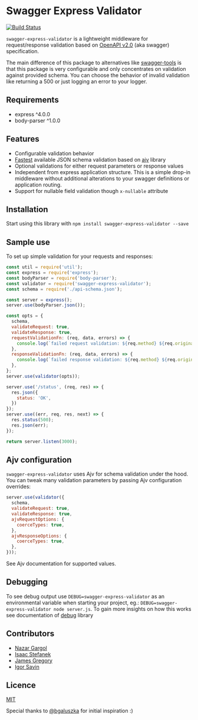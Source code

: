 Swagger Express Validator
=========================

[![Build Status](https://travis-ci.org/gargol/swagger-express-validator.svg?branch=master)](https://travis-ci.org/gargol/swagger-express-validator)

`swagger-express-validator` is a lightweight middleware for request/response validation based on 
[OpenAPI v2.0](http://swagger.io/specification/) (aka swagger) specification. 

The main difference of this package to alternatives like 
[swagger-tools](https://github.com/apigee-127/swagger-tools) is that this package is very
configurable and only concentrates on validation against provided schema. You can choose the 
behavior of invalid validation like returning a 500 or just logging an error to your logger.

## Requirements
- express ^4.0.0
- body-parser ^1.0.0

## Features
* Configurable validation behavior
* [Fastest](https://github.com/ebdrup/json-schema-benchmark) available JSON schema validation based on [ajv](https://github.com/epoberezkin/ajv) library
* Optional validations for either request parameters or response values
* Independent from express application structure. This is a simple drop-in middleware without additional
 alterations to your swagger definitions or application routing.
* Support for nullable field validation though `x-nullable` attribute
 
## Installation
Start using this library with `npm install swagger-express-validator --save`

## Sample use
To set up simple validation for your requests and responses:
```javascript
const util = require('util');
const express = require('express');
const bodyParser = require('body-parser');
const validator = require('swagger-express-validator');
const schema = require('./api-schema.json');

const server = express();
server.use(bodyParser.json());

const opts = {
  schema,
  validateRequest: true,
  validateResponse: true,
  requestValidationFn: (req, data, errors) => {
    console.log(`failed request validation: ${req.method} ${req.originalUrl}\n ${util.inspect(errors)}`)
  },
  responseValidationFn: (req, data, errors) => {
    console.log(`failed response validation: ${req.method} ${req.originalUrl}\n ${util.inspect(errors)}`)
  },
};
server.use(validator(opts));

server.use('/status', (req, res) => {
  res.json({
    status: 'OK',
  })
});
server.use((err, req, res, next) => {
  res.status(500);
  res.json(err);
});

return server.listen(3000);

```

## Ajv configuration

`swagger-express-validator` uses Ajv for schema validation under the hood. You can tweak many validation parameters by passing Ajv configuration overrides:

```javascript
server.use(validator({
  schema,
  validateRequest: true,
  validateResponse: true,
  ajvRequestOptions: {
    coerceTypes: true,
  },
  ajvResponseOptions: {
    coerceTypes: true,
  },
}));
```

See Ajv documentation for supported values.
## Debugging
To see debug output use `DEBUG=swagger-express-validator` as an environmental variable when starting
your project, eg.: `DEBUG=swagger-express-validator node server.js`. To gain more insights
on how this works see documentation of [debug](https://github.com/visionmedia/debug) library

## Contributors
- [Nazar Gargol](https://github.com/gargol)
- [Isaac Stefanek](https://github.com/iadknet)
- [James Gregory](https://github.com/jagregory)
- [Igor Savin](https://github.com/kibertoad)

## Licence
[MIT](https://github.com/gargol/swagger-express-validator/blob/master/LICENSE)

Special thanks to [@bgaluszka](https://github.com/bgaluszka) for initial inspiration :)

